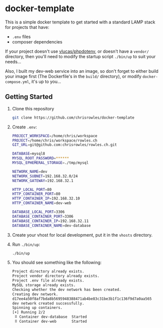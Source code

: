 # docker-template

This is a simple docker template to get started with a standard LAMP stack for projects that have:

- `.env` files
- composer dependencies

If your project doesn't use [vlucas/phpdotenv](https://github.com/vlucas/phpdotenv), or doesn't have a
`vendor/` directory, then you'll need to modify the startup script `./bin/up` to suit your needs...

Also, I built my dev-web service into an image, so don't forget to either build your image first (The Dockerfile's
in the `build/` directory), or modify `docker-compose.yml`, it's up to you...

## Getting Started

1. Clone this repository
   ```sh
   git clone https://github.com/chrisrowles/docker-template
   ```

2. Create `.env`:
   ```sh
   PROJECT_WORKSPACE=/home/chris/workspace
   PROJECT=/home/chris/workspace/rowles.ch
   GIT_URL=git@github.com:chrisrowles/rowles.ch.git

   DATABASE=mysql8
   MYSQL_ROOT_PASSWORD=******
   MYSQL_EPHEMERAL_STORAGE=./tmp/mysql 

   NETWORK_NAME=dev
   NETWORK_SUBNET=192.168.32.0/24
   NETWORK_GATEWAY=192.168.32.1

   HTTP_LOCAL_PORT=80
   HTTP_CONTAINER_PORT=80
   HTTP_CONTAINER_IP=192.168.32.10
   HTTP_CONTAINER_NAME=dev-web

   DATABASE_LOCAL_PORT=3306
   DATABASE_CONTAINER_PORT=3306
   DATABASE_CONTAINER_IP=192.168.32.11
   DATABASE_CONTAINER_NAME=dev-database
   ```

3. Create your vhost for local development, put it in the `vhosts` directory.

4. Run `./bin/up`:
    ```sh
    ./bin/up
    ```

5. You should see something like the following:
   ```sh
   Project directory already exists.
   Project vendor directory already exists.
   Project .env file already exists.
   MySQL storage already exists.
   Checking whether the dev network has been created.
   Creating dev network.
   d17ee4a50f8af7bda8b5695948388471ab4be83c31be3b1f1c136f9d7a0aa565
   dev network created successfully.
   Spinning up containers.
   [+] Running 2/2
    ⠿ Container dev-database  Started                                                                                                                                                                                      1.4s
    ⠿ Container dev-web       Started
   ```
